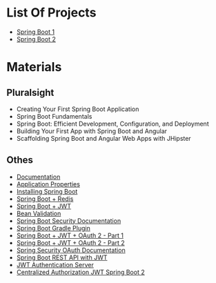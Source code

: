# List Of Projects
* [Spring Boot 1](spring-boot-1)
* [Spring Boot 2](spring-boot-2)

# Materials
## Pluralsight
* Creating Your First Spring Boot Application
* Spring Boot Fundamentals
* Spring Boot: Efficient Development, Configuration, and Deployment
* Building Your First App with Spring Boot and Angular
* Scaffolding Spring Boot and Angular Web Apps with JHipster

## Othes
* [Documentation](http://docs.spring.io/spring-boot/docs/current/reference/htmlsingle/)
* [Application Properties](https://docs.spring.io/spring-boot/docs/current/reference/html/common-application-properties.html)
* [Installing Spring Boot](http://docs.spring.io/autorepo/docs/spring-boot/1.3.0.M1/reference/html/getting-started-installing-spring-boot.html)
* [Spring Boot + Redis](https://www.javacodegeeks.com/2017/11/intro-redis-spring-boot.html)
* [Spring Boot + JWT](https://dzone.com/articles/implementing-jwt-authentication-on-spring-boot-api)
* [Bean Validation](https://www.springboottutorial.com/spring-boot-validation-for-rest-services)
* [Spring Boot Security Documentation](https://docs.spring.io/spring-boot/docs/current/reference/html/boot-features-security.html)
* [Spring Boot Gradle Plugin](https://docs.spring.io/spring-boot/docs/current/gradle-plugin/reference/html/)
* [Spring Boot + JWT + OAuth 2 - Part 1](https://fromdragonsquill.wordpress.com/2018/08/04/spring-boot-2-oaauth2-and-jwt-with-minimal-code-configuration-part1/)
* [Spring Boot + JWT + OAuth 2 - Part 2](https://fromdragonsquill.wordpress.com/2018/08/11/spring-boot-2-oaauth2-and-jwt-with-minimal-code-configuration-part2/)
* [Spring Security OAuth Documentation](https://github.com/spring-projects/spring-security-oauth/blob/master/docs/oauth2.md)
* [Spring Boot REST API with JWT](https://auth0.com/blog/implementing-jwt-authentication-on-spring-boot/#Securing-RESTful-APIs-with-JWTs)
* [JWT Authentication Server](https://medium.com/@xoor/jwt-authentication-service-44658409e12c)
* [Centralized Authorization JWT Spring Boot 2](http://blog.marcosbarbero.com/centralized-authorization-jwt-spring-boot2/)